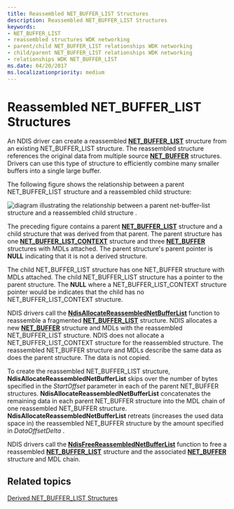 ```yaml
---
title: Reassembled NET_BUFFER_LIST Structures
description: Reassembled NET_BUFFER_LIST Structures
keywords:
- NET_BUFFER_LIST
- reassembled structures WDK networking
- parent/child NET_BUFFER_LIST relationships WDK networking
- child/parent NET_BUFFER_LIST relationships WDK networking
- relationships WDK NET_BUFFER_LIST
ms.date: 04/20/2017
ms.localizationpriority: medium
---
```


# Reassembled NET\_BUFFER\_LIST Structures





An NDIS driver can create a reassembled [**NET\_BUFFER\_LIST**](/windows-hardware/drivers/ddi/nbl/ns-nbl-net_buffer_list) structure from an existing NET\_BUFFER\_LIST structure. The reassembled structure references the original data from multiple source [**NET\_BUFFER**](/windows-hardware/drivers/ddi/nbl/ns-nbl-net_buffer) structures. Drivers can use this type of structure to efficiently combine many smaller buffers into a single large buffer.

The following figure shows the relationship between a parent NET\_BUFFER\_LIST structure and a reassembled child structure:

![diagram illustrating the relationship between a parent net\-buffer\-list structure and a reassembled child structure .](images/netbufferlistreassembled.png)

The preceding figure contains a parent [**NET\_BUFFER\_LIST**](/windows-hardware/drivers/ddi/nbl/ns-nbl-net_buffer_list) structure and a child structure that was derived from that parent. The parent structure has one [**NET\_BUFFER\_LIST\_CONTEXT**](/windows-hardware/drivers/ddi/nbl/ns-nbl-net_buffer_list_context) structure and three [**NET\_BUFFER**](/windows-hardware/drivers/ddi/nbl/ns-nbl-net_buffer) structures with MDLs attached. The parent structure's parent pointer is **NULL** indicating that it is not a derived structure.

The child NET\_BUFFER\_LIST structure has one NET\_BUFFER structure with MDLs attached. The child NET\_BUFFER\_LIST structure has a pointer to the parent structure. The **NULL** where a NET\_BUFFER\_LIST\_CONTEXT structure pointer would be indicates that the child has no NET\_BUFFER\_LIST\_CONTEXT structure.

NDIS drivers call the [**NdisAllocateReassembledNetBufferList**](/windows-hardware/drivers/ddi/nblapi/nf-nblapi-ndisallocatereassemblednetbufferlist) function to reassemble a fragmented [**NET\_BUFFER\_LIST**](/windows-hardware/drivers/ddi/nbl/ns-nbl-net_buffer_list) structure. NDIS allocates a new [**NET\_BUFFER**](/windows-hardware/drivers/ddi/nbl/ns-nbl-net_buffer) structure and MDLs with the reassembled NET\_BUFFER\_LIST structure. NDIS does not allocate a NET\_BUFFER\_LIST\_CONTEXT structure for the reassembled structure. The reassembled NET\_BUFFER structure and MDLs describe the same data as does the parent structure. The data is not copied.

To create the reassembled NET\_BUFFER\_LIST structure, **NdisAllocateReassembledNetBufferList** skips over the number of bytes specified in the *StartOffset* parameter in each of the parent NET\_BUFFER structures. **NdisAllocateReassembledNetBufferList** concatenates the remaining data in each parent NET\_BUFFER structure into the MDL chain of one reassembled NET\_BUFFER structure. **NdisAllocateReassembledNetBufferList** retreats (increases the used data space in) the reassembled NET\_BUFFER structure by the amount specified in *DataOffsetDelta* .

NDIS drivers call the [**NdisFreeReassembledNetBufferList**](/windows-hardware/drivers/ddi/nblapi/nf-nblapi-ndisfreereassemblednetbufferlist) function to free a reassembled [**NET\_BUFFER\_LIST**](/windows-hardware/drivers/ddi/nbl/ns-nbl-net_buffer_list) structure and the associated [**NET\_BUFFER**](/windows-hardware/drivers/ddi/nbl/ns-nbl-net_buffer) structure and MDL chain.

## Related topics


[Derived NET\_BUFFER\_LIST Structures](derived-net-buffer-list-structures.md)

 

